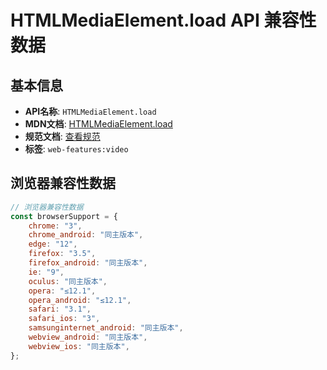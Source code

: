# HTMLMediaElement.load API 兼容性数据

## 基本信息

- **API名称**: `HTMLMediaElement.load`
- **MDN文档**: [HTMLMediaElement.load](https://developer.mozilla.org/docs/Web/API/HTMLMediaElement/load)
- **规范文档**: [查看规范](https://html.spec.whatwg.org/multipage/media.html#dom-media-load-dev)
- **标签**: `web-features:video`

## 浏览器兼容性数据

```javascript
// 浏览器兼容性数据
const browserSupport = {
    chrome: "3",
    chrome_android: "同主版本",
    edge: "12",
    firefox: "3.5",
    firefox_android: "同主版本",
    ie: "9",
    oculus: "同主版本",
    opera: "≤12.1",
    opera_android: "≤12.1",
    safari: "3.1",
    safari_ios: "3",
    samsunginternet_android: "同主版本",
    webview_android: "同主版本",
    webview_ios: "同主版本",
};

```


